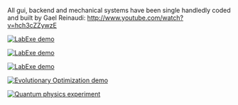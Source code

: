 All gui, backend and mechanical systems have been single handledly coded and built by Gael Reinaudi:
http://www.youtube.com/watch?v=hch3cZZywzE

[![LabExe demo](https://j.gifs.com/BLYJ8n.gif)](http://www.youtube.com/watch?v=hch3cZZywzE "LabExe demo")

[![LabExe demo](https://j.gifs.com/kZ0kgN.gif)](http://www.youtube.com/watch?v=hch3cZZywzE "LabExe demo")

[![LabExe demo](https://j.gifs.com/Q08lm0.gif)](http://www.youtube.com/watch?v=hch3cZZywzE "LabExe demo")

[![Evolutionary Optimization demo](https://j.gifs.com/l59lkg.gif)](https://vimeo.com/31039111 "Evolutionary Optimization demo")

[![Quantum physics experiment](https://j.gifs.com/MQVl7B.gif)](https://www.youtube.com/watch?v=8w8fkU-Klpk "Quantum physics experiment")



